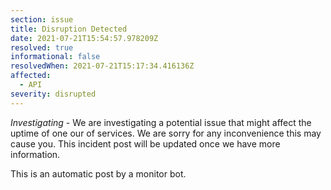 ```yaml
---
section: issue
title: Disruption Detected
date: 2021-07-21T15:54:57.978209Z
resolved: true
informational: false
resolvedWhen: 2021-07-21T15:17:34.416136Z
affected:
  - API
severity: disrupted
---
```

*Investigating* - We are investigating a potential issue that might affect the uptime of one our of services. We are sorry for any inconvenience this may cause you. This incident post will be updated once we have more information.

This is an automatic post by a monitor bot.
        